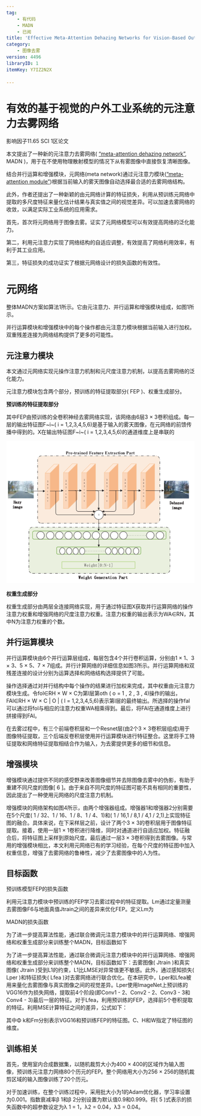 ```yaml
---
tag:
    - 有代码
    - MADN
    - 已阅
title: 'Effective Meta-Attention Dehazing Networks for Vision-Based Outdoor Industrial Systems'
category:
    - 图像去雾
version: 4496
libraryID: 1
itemKey: Y7IZ2N2X

---
```

# 有效的基于视觉的户外工业系统的元注意力去雾网络

影响因子11.65 SCI 1区论文

本文提出了一种新的元注意力去雾网络( <span class="highlight" data-annotation="%7B%22attachmentURI%22%3A%22http%3A%2F%2Fzotero.org%2Fusers%2F10046823%2Fitems%2F4B7ZQZWT%22%2C%22pageLabel%22%3A%221%22%2C%22position%22%3A%7B%22pageIndex%22%3A0%2C%22rects%22%3A%5B%5B103.132%2C557.927%2C243.288%2C566.221%5D%5D%7D%2C%22citationItem%22%3A%7B%22uris%22%3A%5B%22http%3A%2F%2Fzotero.org%2Fusers%2F10046823%2Fitems%2F9RLSHJFB%22%5D%2C%22locator%22%3A%221%22%7D%7D" ztype="zhighlight"><a href="zotero://open-pdf/library/items/4B7ZQZWT?page=1">“meta-attention dehazing network”</a></span>, MADN )，用于在不使用物理散射模型的情况下从有雾图像中直接恢复清晰图像。

结合并行运算和增强模块，元网络(meta network)通过元注意力模块(<span class="highlight" data-annotation="%7B%22attachmentURI%22%3A%22http%3A%2F%2Fzotero.org%2Fusers%2F10046823%2Fitems%2F4B7ZQZWT%22%2C%22pageLabel%22%3A%221%22%2C%22position%22%3A%7B%22pageIndex%22%3A0%2C%22rects%22%3A%5B%5B94.115%2C498.146%2C192.794%2C506.44%5D%5D%7D%2C%22citationItem%22%3A%7B%22uris%22%3A%5B%22http%3A%2F%2Fzotero.org%2Fusers%2F10046823%2Fitems%2F9RLSHJFB%22%5D%2C%22locator%22%3A%221%22%7D%7D" ztype="zhighlight"><a href="zotero://open-pdf/library/items/4B7ZQZWT?page=1">“meta-attention module”</a></span>)根据当前输入的雾天图像自动选择最合适的去雾网络结构。

此外，作者还提出了一种新颖的由元网络计算的特征损失，利用从预训练元网络中提取的多尺度特征来量化估计结果与真实值之间的视觉差异。可以加速去雾网络的收敛，以满足实际工业系统的应用需求。

首先，首次将元网络用于图像去雾。证实了元网络模型可以有效提高网络的泛化能力。

第二，利用元注意力实现了网络结构的自适应调整，有效提高了网络利用效率，有利于其工业应用。

第三，特征损失的成功证实了根据元网络设计的损失函数的有效性。

# 元网络

整体MADN方案如算法1所示。它由元注意力、并行运算和增强模块组成，如图1所示。

并行运算模块和增强模块中的每个操作都由元注意力模块根据当前输入进行加权。双重残差连接为网络结构提供了更多的可能性。

## 元注意力模块

本文通过元网络实现元操作注意力机制和元尺度注意力机制，以提高去雾网络的泛化能力。

元注意力模块包含两个部分，预训练的特征提取部分( FEP )、权重生成部分。

**预训练的特征提取部分**

其中FEP由预训练的全卷积神经去雾网络实现，该网络由6层3 × 3卷积组成。每一层的输出特征图F\~i\~( i = 1,2,3,4,5,6)是基于输入的雾天图像，在元网络的前馈传播中得到的。X在输出特征图F\~i\~( i = 1,2,3,4,5,6)的通道维度上是串联的

![\<img alt="" data-attachment-key="LEFDDWMN" src="attachments/LEFDDWMN.png" ztype="zimage">](attachments/LEFDDWMN.png)

**权重生成部分**

权重生成部分由两层全连接网络实现，用于通过特征图X获取并行运算网络的操作注意力权重和增强网络的尺度注意力权重。注意力权重的输出表示为WA∈RN，其中N为注意力权重的个数。

## 并行运算模块

并行运算模块由6个并行运算层组成，每层包含4个并行卷积运算，分别由1 × 1、3 × 3、5 × 5、7 × 7组成。并行计算网络的详细信息如图3所示。并行运算网络和双残差连接的设计分别为运算选择和网络结构选择提供了可能。

操作选择通过对并行结构中每个操作的结果进行加权来完成，其中权重由元注意力模块生成。令fol∈RH × W × C为第l层第oth ( o = 1 , 2 , 3 , 4)操作的输出，FAl∈RH × W × C | O | ( l = 1,2,3,4,5,6)表示第l层的最终输出。所选择的操作fal可以通过将fol与相应的注意力权重WA相乘得到。最后，将FAl在通道维度上进行拼接得到FAl。

在去雾过程中，有三个前端卷积层和一个Resnet层(由2个3 × 3卷积层组成)用于图像特征提取，三个后端反卷积层使用并行运算模块进行特征整合。这里将手工特征提取和网络特征提取相结合作为输入，为去雾提供更多的细节和信息。

## 增强模块

增强模块通过提供不同的感受野来改善图像细节并去除图像去雾中的伪影，有助于重建不同尺度的图像\[ 6 ]。由于来自不同尺度的特征图可能不具有相同的重要性，因此提出了一种使用元网络的尺度注意力机制。

增强模块的网络架构如图4所示，由两个增强器组成。增强器1和增强器2分别需要在5个尺度( 1 / 32、1 / 16、1 / 8、1 / 4、1)和( 1 / 16,1 / 8,1 / 4,1 / 2,1)上实现特征图的融合。具体来说，在下采样层之前，设计了两个3 × 3的卷积层用于图像特征提取。接着，使用一层1 × 1卷积进行降维，同时对通道进行自适应加权。特征融合后，将特征图上采样到原始尺度。最后通过一层3 × 3卷积得到去雾图像。与常用的增强模块相比，本文利用元网络已有的学习经验，在每个尺度的特征图中加入权重信息，增强了去雾网络的鲁棒性，减少了去雾图像中的人为性。

## 目标函数

预训练模型FEP的损失函数

利用元注意力模块中预训练的FEP学习去雾过程中的特征提取。Lm通过定量测量去雾图像F6与地面真值Jtrain之间的差异来优化FEP。定义Lm为

MADN的损失函数

为了进一步提高算法性能，通过联合微调元注意力模块中的并行运算网络、增强网络和权重生成部分来训练整个MADN，目标函数如下

为了进一步提高算法性能，通过联合微调元注意力模块中的并行运算网络、增强网络和权重生成部分来训练整个MADN，目标函数如下：去雾图像( Jtrain )和真实图像( Jtrain )受到L1的约束，L1比LMSE对异常值更不敏感。此外，通过感知损失( Lper )和特征损失( Lfea )对去雾网络进行联合优化。在本研究中，Lper和Lfea被用来量化去雾图像与真实图像之间的视觉差异。Lper使用ImageNet上预训练的VGG16作为损失网络，提取前4个阶段(即Conv1 - 2、Conv2 - 2、Conv3 - 3和Conv4 - 3)最后一层的特征。对于Lfea，利用预训练的FEP，选择前5个卷积提取的特征。利用MSE计算特征之间的差异，公式如下：

其中Φ k和Fm分别表示VGG16和预训练FEP的特征图。C、H和W指定了特征图的维度。

## 训练相关

首先，使用室内合成数据集，以随机裁剪大小为400 × 400的区域作为输入图像，预训练元注意力网络80个历元的FEP。整个网络用大小为256 × 256的随机裁剪区域的输入图像训练了20个历元。

对于加速训练，在整个训练过程中，采用批大小为1的Adam优化器，学习率设置为0.001。指数衰减率β 1和β 2分别设置为默认值0.9和0.999。将( 5 )式表示的损失函数中的超参数设定为λ 1 = 1，λ2 = 0.04，λ3 = 0.04。
